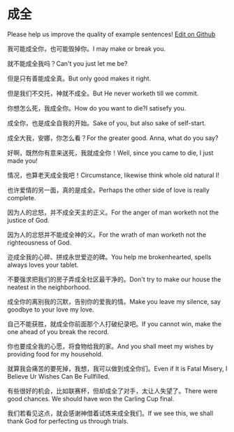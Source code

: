 # 成全

Please help us improve the quality of example sentences! [Edit on Github](https://github.com/jiyushe/jiyu-example-sentence-source/blob/main/chinese/chengquan.md)

<p><span class="chinese">我可能成全你，也可能毁掉你。</span><span class="english">I may make or break you.</span></p>

<p><span class="chinese">就不能成全我吗？</span><span class="english">Can't you just let me be?</span></p>

<p><span class="chinese">但是只有善能成全真。</span><span class="english">But only good makes it right.</span></p>

<p><span class="chinese">但是我们不交托，神就不成全。</span><span class="english">But He never worketh till we commit.</span></p>

<p><span class="chinese">你想怎么死，我成全你。</span><span class="english">How do you want to die?I satisefy you.</span></p>

<p><span class="chinese">成全你，也是成全自我的开始。</span><span class="english">Sake of you, but also sake of self-start.</span></p>

<p><span class="chinese">成全大我，安娜，你怎么看？</span><span class="english">For the greater good. Anna, what do you say?</span></p>

<p><span class="chinese">好啊，既然你有意来送死，我就成全你！</span><span class="english">Well, since you came to die, I just made you!</span></p>

<p><span class="chinese">情况，也算老天成全我吧！</span><span class="english">Circumstance, likewise think whole old natural I!</span></p>

<p><span class="chinese">也许爱情的另一面，真的是成全。</span><span class="english">Perhaps the other side of love is really complete.</span></p>

<p><span class="chinese">因为人的忿怒，并不成全天主的正义。</span><span class="english">For the anger of man worketh not the justice of God.</span></p>

<p><span class="chinese">因为人的忿怒并不能成全神的义。</span><span class="english">For the wrath of man worketh not the righteousness of God.</span></p>

<p><span class="chinese">迩成全我的心碎、拼成永世爱迩的碑。</span><span class="english">You help me brokenhearted, spells always loves your tablet.</span></p>

<p><span class="chinese">不要强求把我们的房子弄成全社区最干净的。</span><span class="english">Don't try to make our house the neatest in the neighborhood.</span></p>

<p><span class="chinese">成全你的离别我的沉默，告别你的爱我的情。</span><span class="english">Make you leave my silence, say goodbye to your love my love.</span></p>

<p><span class="chinese">自己不能获胜，就成全你前面那个人打破纪录吧。</span><span class="english">If you cannot win, make the one ahead of you break the record.</span></p>

<p><span class="chinese">你也要成全我的心愿，将食物给我的家。</span><span class="english">And you shall meet my wishes by providing food for my household.</span></p>

<p><span class="chinese">就算我会痛苦的要死掉，我想，我可以做到成全你们。</span><span class="english">Even if It is Fatal Misery, I Believe Ur Wishes Can Be Fullfilled.</span></p>

<p><span class="chinese">有些很好的机会，比如联赛杯，但却成全了对手，太让人失望了。</span><span class="english">There were good chances. We should have won the Carling Cup final.</span></p>

<p><span class="chinese">我们若看见这点，就会感谢神借着试炼来成全我们。</span><span class="english">If we see this, we shall thank God for perfecting us through trials.</span></p>

